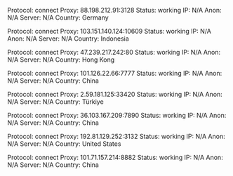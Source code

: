 Protocol: connect
Proxy: 88.198.212.91:3128
Status: working
IP: N/A
Anon: N/A
Server: N/A
Country: Germany

Protocol: connect
Proxy: 103.151.140.124:10609
Status: working
IP: N/A
Anon: N/A
Server: N/A
Country: Indonesia

Protocol: connect
Proxy: 47.239.217.242:80
Status: working
IP: N/A
Anon: N/A
Server: N/A
Country: Hong Kong

Protocol: connect
Proxy: 101.126.22.66:7777
Status: working
IP: N/A
Anon: N/A
Server: N/A
Country: China

Protocol: connect
Proxy: 2.59.181.125:33420
Status: working
IP: N/A
Anon: N/A
Server: N/A
Country: Türkiye

Protocol: connect
Proxy: 36.103.167.209:7890
Status: working
IP: N/A
Anon: N/A
Server: N/A
Country: China

Protocol: connect
Proxy: 192.81.129.252:3132
Status: working
IP: N/A
Anon: N/A
Server: N/A
Country: United States

Protocol: connect
Proxy: 101.71.157.214:8882
Status: working
IP: N/A
Anon: N/A
Server: N/A
Country: China

